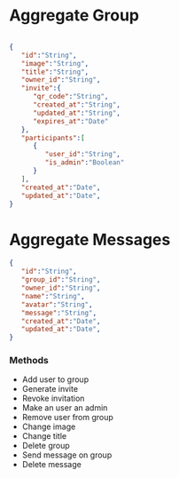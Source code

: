 # Aggregate Group

```json

{
   "id":"String",
   "image":"String",
   "title":"String",
   "owner_id":"String",
   "invite":{
      "qr_code":"String",
      "created_at":"String",
      "updated_at":"String",
      "expires_at":"Date"
   },
   "participants":[
      {
         "user_id":"String",
         "is_admin":"Boolean"
      }
   ],
   "created_at":"Date",
   "updated_at":"Date",
}

```

# Aggregate Messages

```json
{
   "id":"String",
   "group_id":"String",
   "owner_id":"String",
   "name":"String",
   "avatar":"String",
   "message":"String",
   "created_at":"Date",
   "updated_at":"Date",
}
```

### Methods 

- Add user to group 
- Generate invite 
- Revoke invitation
- Make an user an admin
- Remove user from group
- Change image
- Change title
- Delete group
- Send message on group
- Delete message